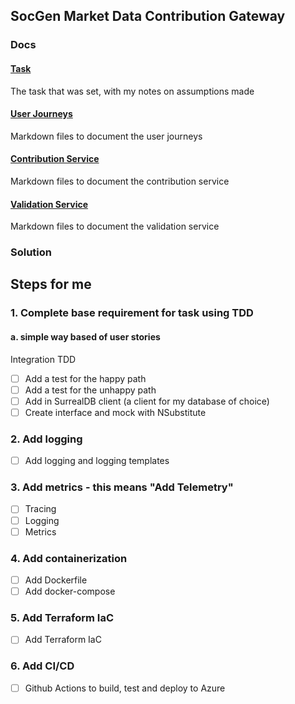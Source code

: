 ## SocGen Market Data Contribution Gateway

### Docs

#### [Task](./Task.md)
The task that was set, with my notes on assumptions made

#### [User Journeys](./UserJourneys.md)
Markdown files to document the user journeys

#### [Contribution Service](./ContributionService.md)
Markdown files to document the contribution service

#### [Validation Service](./ValidationService.md)
Markdown files to document the validation service


### Solution


## Steps for me
### 1. Complete base requirement for task using TDD 
#### a. simple way based of user stories
Integration TDD
- [ ] Add a test for the happy path
- [ ] Add a test for the unhappy path
- [ ] Add in SurrealDB client (a client for my database of choice)
- [ ] Create interface and mock with NSubstitute

### 2. Add logging
- [ ] Add logging and logging templates

### 3. Add metrics - this means "Add Telemetry"
- [ ] Tracing
- [ ] Logging 
- [ ] Metrics

### 4. Add containerization
- [ ] Add Dockerfile
- [ ] Add docker-compose

### 5. Add Terraform IaC
- [ ] Add Terraform IaC
 
### 6. Add CI/CD
- [ ] Github Actions to build, test and deploy to Azure
